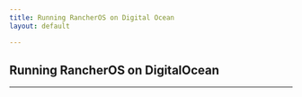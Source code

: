 ```yaml
---
title: Running RancherOS on Digital Ocean
layout: default

---
```


## Running RancherOS on DigitalOcean
---
